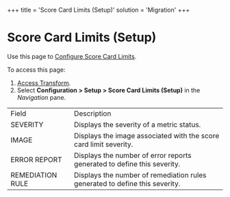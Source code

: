 +++
title = 'Score Card Limits (Setup)'
solution = 'Migration'
+++

# Score Card Limits (Setup)

<div class="use">

Use this page to [Configure Score Card
Limits](../Config/Configure_Score_Card_Limits.htm).

</div>

To access this page:

1.  [Access Transform](../Config/Access_Transform.htm).
2.  Select **Configuration \> Setup \> Score Card Limits (Setup)** in
    the
*Navigation* pane.

|                  |                                                                             |
| ---------------- | --------------------------------------------------------------------------- |
| Field            | Description                                                                 |
| SEVERITY         | Displays the severity of a metric status.                                   |
| IMAGE            | Displays the image associated with the score card limit severity.           |
| ERROR REPORT     | Displays the number of error reports generated to define this severity.     |
| REMEDIATION RULE | Displays the number of remediation rules generated to define this severity. |
